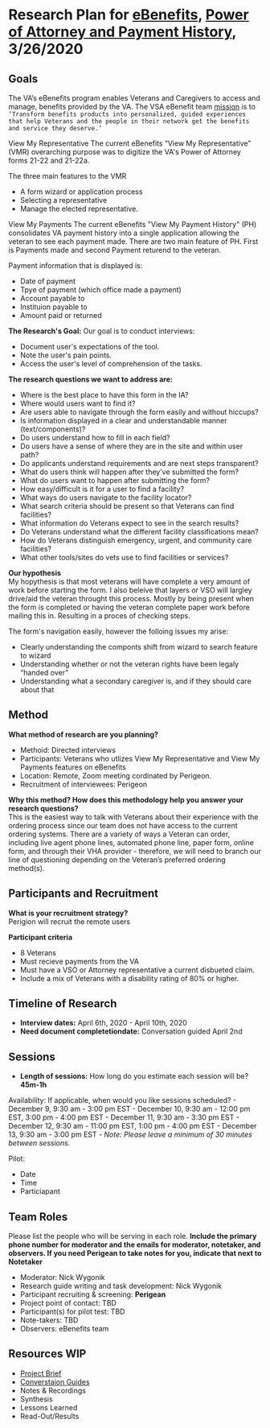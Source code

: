 # Research Plan for [eBenefits]( https://github.com/department-of-veterans-affairs/va.gov-team/tree/master/teams/vsa/teams/ebenefits), [Power of Attorney and Payment History]( https://github.com/department-of-veterans-affairs/va.gov-team/tree/master/teams/vsa/teams/ebenefits/features/view-update-POA), 3/26/2020

## Goals   	 
The VA’s eBenefits program enables Veterans and Caregivers to access and manage, benefits provided by the VA. The VSA eBenefit team [mission]( https://github.com/department-of-veterans-affairs/va.gov-team/blob/master/teams/vsa/teams/ebenefits/charter.md) is to `‘Transform benefits products into personalized, guided experiences that help Veterans and the people in their network get the benefits and service they deserve.’`

View My Representative
The current eBenefits “View My Representative” (VMR) overarching purpose was to digitize the VA's Power of Attorney forms 21-22 and 21-22a. <br>

The three main features to the VMR
 - A form wizard or application process
 - Selecting a representative
 - Manage the elected representative.  
 
View My Payments
The current eBenefits "View My Payment History" (PH) consolidates VA payment history into a single application allowing the veteran to see each payment made. There are two main feature of PH. First is Payments made and second Payment returend to the veteran. <br>

Payment information that is displayed is:<br>
 - Date of payment
 - Tpye of payment (which office made a payment)
 - Account payable to
 - Instituion payable to
 - Amount paid or returned

**The Research's Goal:**
Our goal is to conduct interviews:
 - Document user's expectations of the tool. 
 - Note the user's pain points.
 - Access the user's level of comprehension of the tasks. 

 
**The research questions we want to address are:**
- Where is the best place to have this form in the IA?  
- Where would users want to find it?
- Are users able to navigate through the form easily and without hiccups?
- Is information displayed in a clear and understandable manner (text/components)?
- Do users understand how to fill in each field?
- Do users have a sense of where they are in the site and within user path?
- Do applicants understand requirements and are next steps transparent?
- What do users think will happen after they’ve submitted the form?
- What do users want to happen after submitting the form?
- How easy/difficult is it for a user to find a facility?
- What ways do users navigate to the facility locator?
- What search criteria should be present so that Veterans can find facilities?
- What information do Veterans expect to see in the search results?
- Do Veterans understand what the different facility classifications mean?
- How do Veterans distinguish emergency, urgent, and community care facilities?
- What other tools/sites do vets use to find facilities or services?
 
**Our hypothesis**   
My hopythesis is that most veterans will have complete a very amount of work before starting the form. I also beleive that layers or VSO will largley drive/aid the veteran throught this process. Mostly by being present when the form is completed or having the veteran complete paper work before mailing this in. Resulting in a proces of checking steps. 

The form's navigation easily, however the folloing issues my arise:
- Clearly understanding the componts shift from wizard to search feature to wizard
- Understanding whether or not the veteran rights have been legaly “handed over”
- Understanding what a secondary caregiver is, and if they should care about that

## Method
**What method of research are you planning?** <br>
- Methoid: Directed interviews
- Participants: Veterans who utlizes View My Representative and View My Payments features on eBenefits
- Location: Remote, Zoom meeting cordinated by Perigeon.
- Recruitment of interviewees: Perigeon

**Why this method? How does this methodology help you answer your research questions?** <br>
This is the easiest way to talk with Veterans about their experience with the ordering process since our team does not have access to the current ordering systems. There are a variety of ways a Veteran can order, including live agent phone lines, automated phone line, paper form, online form, and through their VHA provider - therefore, we will need to branch our line of questioning depending on the Veteran’s preferred ordering method(s).


## Participants and Recruitment
**What is your recruitment strategy?** <br>
Perigion will recruit the remote users <br>

 **Participant criteria** <br>
 - 8 Veterans
 - Must recieve payments from the VA 
 - Must have a VSO or Attorney representative a current disbueted claim.
 - Include a mix of Veterans with a disability rating of 80% or higher.

## Timeline of Research 
- **Interview dates:** April 6th, 2020 - April 10th, 2020
- **Need document completetiondate:** Conversation guided April 2nd

## Sessions
- **Length of sessions:**  How long do you estimate each session will be? <br>
**45m-1h**

Availability: If applicable, when would you like sessions scheduled? 
    - December 9, 9:30 am - 3:00 pm EST
    - December 10, 9:30 am - 12:00 pm EST, 3:00 pm - 4:00 pm EST
    - December 11, 9:30 am - 3:30 pm EST
    - December 12, 9:30 am - 11:00 pm EST, 1:00 pm - 4:00 pm EST 
    - December 13, 9:30 am - 3:00 pm EST
    - _Note: Please leave a minimum of 30 minutes between sessions._

Pilot: 
- Date
- Time
- Particiapant

## Team Roles
Please list the people who will be serving in each role. **Include the primary phone number for moderator and the emails for moderator, notetaker, and observers. If you need Perigean to take notes for you, indicate that next to Notetaker** 
- Moderator: Nick Wygonik
- Research guide writing and task development: Nick Wygonik
- Participant recruiting & screening: **Perigean**
- Project point of contact: TBD
- Participant(s) for pilot test: TBD
- Note-takers: TBD
- Observers: eBenefits team

## Resources WIP
- [Project Brief](https://github.com/department-of-veterans-affairs/va.gov-team/tree/master/teams/vsa/teams/ebenefits/features/view-update-POA)
- [Converstaion Guides](wip)
- Notes & Recordings
- Synthesis
- Lessons Learned
- Read-Out/Results
 

